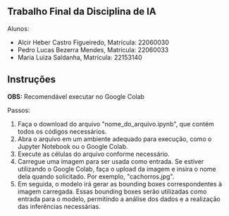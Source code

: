 ## Trabalho Final da Disciplina de IA

Alunos:
- Alcir Heber Castro Figueiredo, Matrícula: 22060030
- Pedro Lucas Bezerra Mendes, Matrícula: 22060033
- Maria Luiza Saldanha, Matrícula: 22153140

## Instruções

**OBS:** Recomendável executar no Google Colab

Passos:
1. Faça o download do arquivo "nome_do_arquivo.ipynb", que contém todos os códigos necessários.
2. Abra o arquivo em um ambiente adequado para execução, como o Jupyter Notebook ou o Google Colab.
3. Execute as células do arquivo conforme necessário.
4. Carregue uma imagem para ser usada como entrada. Se estiver utilizando o Google Colab, faça o upload da imagem e insira o nome dela quando solicitado. Por exemplo, "cachorros.jpg".
5. Em seguida, o modelo irá gerar as bounding boxes correspondentes à imagem carregada. Essas bounding boxes serão utilizadas como entrada para o modelo, permitindo a análise dos dados e a realização das inferências necessárias.
